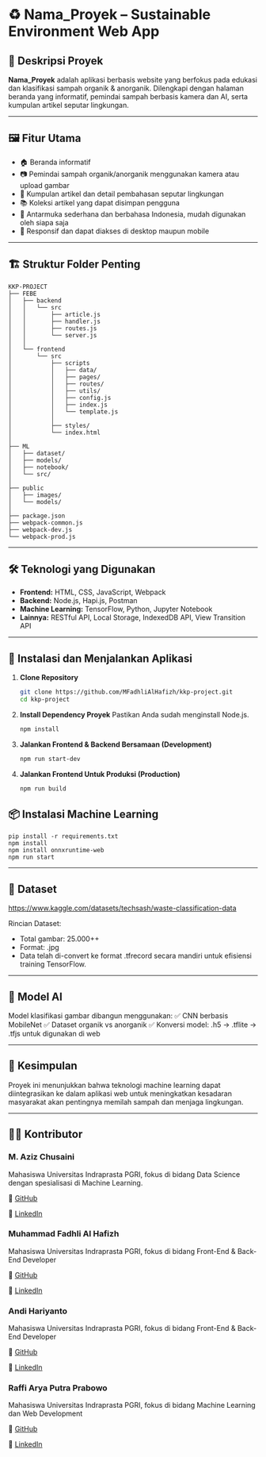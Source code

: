 # ♻️ Nama_Proyek – Sustainable Environment Web App

## 🧭 Deskripsi Proyek

**Nama_Proyek** adalah aplikasi berbasis website yang berfokus pada edukasi dan klasifikasi sampah organik & anorganik. Dilengkapi dengan halaman beranda yang informatif, pemindai sampah berbasis kamera dan AI, serta kumpulan artikel seputar lingkungan.

---

## 🖼️ Fitur Utama

- 🏠 Beranda informatif
- 📷 Pemindai sampah organik/anorganik menggunakan kamera atau upload gambar  
- 📰 Kumpulan artikel dan detail pembahasan seputar lingkungan  
- 📚 Koleksi artikel yang dapat disimpan pengguna  
- 🎯 Antarmuka sederhana dan berbahasa Indonesia, mudah digunakan oleh siapa saja  
- 📱 Responsif dan dapat diakses di desktop maupun mobile

---

## 🏗️ Struktur Folder Penting
```
KKP-PROJECT
├── FEBE
│   ├── backend
│   │   └── src
│   │       ├── article.js
│   │       ├── handler.js
│   │       ├── routes.js
│   │       └── server.js
│   │
│   └── frontend
│       └── src
│           ├── scripts
│           │   ├── data/
│           │   ├── pages/
│           │   ├── routes/
│           │   ├── utils/
│           │   ├── config.js
│           │   ├── index.js
│           │   └── template.js
│           │
│           ├── styles/
│           └── index.html
│
├── ML
│   ├── dataset/
│   ├── models/
│   ├── notebook/
│   └── src/
│
├── public
│   ├── images/
│   └── models/
│
├── package.json
├── webpack-common.js
├── webpack-dev.js
└── webpack-prod.js
```

---

## 🛠️ Teknologi yang Digunakan

- **Frontend:** HTML, CSS, JavaScript, Webpack
- **Backend:** Node.js, Hapi.js, Postman
- **Machine Learning:** TensorFlow, Python, Jupyter Notebook
- **Lainnya:** RESTful API, Local Storage, IndexedDB API, View Transition API

---

## 🚀 Instalasi dan Menjalankan Aplikasi

1. **Clone Repository**
   ```bash
   git clone https://github.com/MFadhliAlHafizh/kkp-project.git
   cd kkp-project

2. **Install Dependency Proyek**
   Pastikan Anda sudah menginstall Node.js.
   ```bash
   npm install

3. **Jalankan Frontend & Backend Bersamaan (Development)**
   ```bash
   npm run start-dev

4. **Jalankan Frontend Untuk Produksi (Production)**
   ```bash
   npm run build


## 📦 Instalasi Machine Learning
```
pip install -r requirements.txt
npm install
npm install onnxruntime-web
npm run start
```

---

## 📁 Dataset
https://www.kaggle.com/datasets/techsash/waste-classification-data

Rincian Dataset:
- Total gambar: 25.000++ 
- Format: .jpg
- Data telah di-convert ke format .tfrecord secara mandiri untuk efisiensi training TensorFlow.

---

## 🧪 Model AI

Model klasifikasi gambar dibangun menggunakan:
✅ CNN berbasis MobileNet
✅ Dataset organik vs anorganik
✅ Konversi model: .h5 → .tflite → .tfjs untuk digunakan di web

---

## 🧠 Kesimpulan
Proyek ini menunjukkan bahwa teknologi machine learning dapat diintegrasikan ke dalam aplikasi web untuk meningkatkan kesadaran masyarakat akan pentingnya memilah sampah dan menjaga lingkungan.

---

## 👨‍💻 Kontributor
### M. Aziz Chusaini
Mahasiswa Universitas Indraprasta PGRI, fokus di bidang Data Science dengan spesialisasi di Machine Learning.

🔗 [GitHub](https://github.com/MAzizChusaini)

🔗 [LinkedIn](https://www.linkedin.com/in/m-aziz-chusaini-56187331a/)

### Muhammad Fadhli Al Hafizh
Mahasiswa Universitas Indraprasta PGRI, fokus di bidang Front-End & Back-End Developer

🔗 [GitHub](https://github.com/MFadhliAlHafizh)

🔗 [LinkedIn](https://www.linkedin.com/in/mfadhlialhafizh)


### Andi Hariyanto
Mahasiswa Universitas Indraprasta PGRI, fokus di bidang Front-End & Back-End Developer

🔗 [GitHub](https://github.com/Andyy-Code-Hub)

🔗 [LinkedIn](www.linkedin.com/in/andi-hariyanto-0b3289236 )

### Raffi Arya Putra Prabowo
Mahasiswa Universitas Indraprasta PGRI, fokus di bidang Machine Learning dan Web Development

🔗 [GitHub](https://github.com/Medolsky)

🔗 [LinkedIn](https://www.linkedin.com/in/raffi-arya-putra-prabowo-649663231/)
